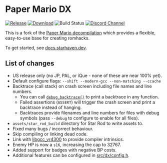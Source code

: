 # Paper Mario DX

[![Release](https://img.shields.io/github/v/release/star-haven/papermario-dx)][releases]
[![Download](https://img.shields.io/github/downloads/star-haven/papermario-dx/total)][download]
![Build Status](https://img.shields.io/github/actions/workflow/status/star-haven/papermario-dx/build.yaml)
[![Discord Channel][discord-badge]][discord]

This is a fork of the [Paper Mario decompilation][papermario-repo] which provides a flexible, easy-to-use base for creating romhacks.

To get started, see [docs.starhaven.dev](https://docs.starhaven.dev/tools/decomp/setup.html).

[discord]: https://discord.gg/star-haven
[discord-badge]: https://img.shields.io/discord/279322074412089344?color=%237289DA&logo=discord&logoColor=ffffff
[papermario-repo]: https://github.com/pmret/papermario
[releases]: https://github.com/star-haven/papermario-dx/releases
[download]: https://github.com/star-haven/papermario-dx/releases/latest/download/papermario.bps

## List of changes

- US release only (no JP, PAL, or iQue - none of these are near 100% yet).
- Default configure flags: `--shift --modern-gcc --non-matching --ccache`
- Backtrace (call stack) on crash screen including file names and line numbers.
    - You can call [`debug_backtrace()`](src/dx/backtrace.h) to print a backtrace in any function.
    - Failed assertions (`ASSERT`) will trigger the crash screen and print a backtrace instead of hanging.
    - Backtraces provide filenames and line numbers for files with debug symbols (pass `--debug` to configure to enable for all files).
- `assets/star_rod_build` directory for Star Rod to write assets to.
- Fixed many bugs / incorrect behaviour.
- Skip compiling or linking dead code.
- Link with [libgcc_vr4300] to provide compiler intrinsics.
- Enemy HP is now a `s16`, increasing the cap to 32767.
- Added support for badges with negative BP costs.
- Additional features can be configured in [src/dx/config.h](src/dx/config.h).

[libgcc_vr4300]: https://github.com/Decompollaborate/libgcc_vr4300

